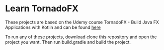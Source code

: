 # Learn TornadoFX

These projects are based on the Udemy course TornadoFX - Build Java FX Applications with Kotlin and can be found [here](https://www.udemy.com/course/tornadofx-javafx-kotlin/)  

To run any of these projects, download clone this repository and open the project you want. Then run build.gradle and build the project.
